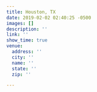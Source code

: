 ```yaml
---
title: Houston, TX
date: 2019-02-02 02:40:25 -0500
images: []
description: ''
link: ''
show_time: true
venue:
  address: ''
  city: ''
  name: ''
  state: ''
  zip: ''

---
```

